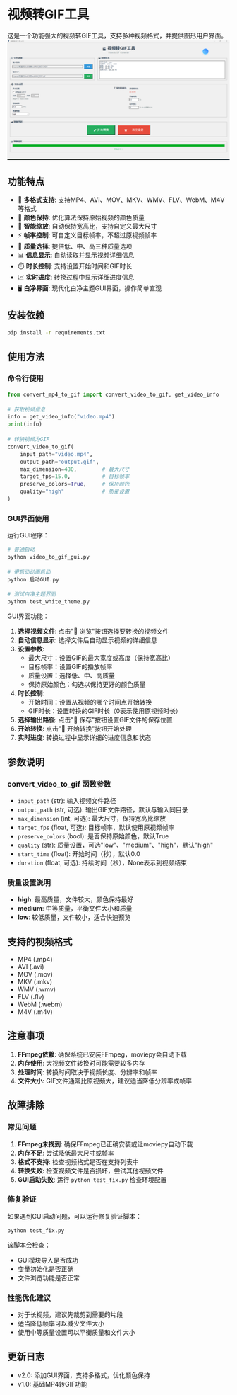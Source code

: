 # 视频转GIF工具

这是一个功能强大的视频转GIF工具，支持多种视频格式，并提供图形用户界面。
![img.png](img.png)

## 功能特点

- 🎥 **多格式支持**: 支持MP4、AVI、MOV、MKV、WMV、FLV、WebM、M4V等格式
- 🎨 **颜色保持**: 优化算法保持原始视频的颜色质量
- 📏 **智能缩放**: 自动保持宽高比，支持自定义最大尺寸
- ⚡ **帧率控制**: 可自定义目标帧率，不超过原视频帧率
- 🎯 **质量选择**: 提供低、中、高三种质量选项
- 📊 **信息显示**: 自动读取并显示视频详细信息
- ⏱️ **时长控制**: 支持设置开始时间和GIF时长
- 📈 **实时进度**: 转换过程中显示详细进度信息
- 🖥️ **白净界面**: 现代化白净主题GUI界面，操作简单直观

## 安装依赖

```bash
pip install -r requirements.txt
```

## 使用方法

### 命令行使用

```python
from convert_mp4_to_gif import convert_video_to_gif, get_video_info

# 获取视频信息
info = get_video_info("video.mp4")
print(info)

# 转换视频为GIF
convert_video_to_gif(
    input_path="video.mp4",
    output_path="output.gif",
    max_dimension=480,        # 最大尺寸
    target_fps=15.0,          # 目标帧率
    preserve_colors=True,     # 保持颜色
    quality="high"            # 质量设置
)
```

### GUI界面使用

运行GUI程序：

```bash
# 普通启动
python video_to_gif_gui.py

# 带启动动画启动
python 启动GUI.py

# 测试白净主题界面
python test_white_theme.py
```

GUI界面功能：
1. **选择视频文件**: 点击"📂 浏览"按钮选择要转换的视频文件
2. **自动信息显示**: 选择文件后自动显示视频的详细信息
3. **设置参数**: 
   - 最大尺寸：设置GIF的最大宽度或高度（保持宽高比）
   - 目标帧率：设置GIF的播放帧率
   - 质量设置：选择低、中、高质量
   - 保持原始颜色：勾选以保持更好的颜色质量
4. **时长控制**:
   - 开始时间：设置从视频的哪个时间点开始转换
   - GIF时长：设置转换的GIF时长（0表示使用原视频时长）
5. **选择输出路径**: 点击"💾 保存"按钮设置GIF文件的保存位置
6. **开始转换**: 点击"🚀 开始转换"按钮开始处理
7. **实时进度**: 转换过程中显示详细的进度信息和状态

## 参数说明

### convert_video_to_gif 函数参数

- `input_path` (str): 输入视频文件路径
- `output_path` (str, 可选): 输出GIF文件路径，默认与输入同目录
- `max_dimension` (int, 可选): 最大尺寸，保持宽高比缩放
- `target_fps` (float, 可选): 目标帧率，默认使用原视频帧率
- `preserve_colors` (bool): 是否保持原始颜色，默认True
- `quality` (str): 质量设置，可选"low"、"medium"、"high"，默认"high"
- `start_time` (float): 开始时间（秒），默认0.0
- `duration` (float, 可选): 持续时间（秒），None表示到视频结束

### 质量设置说明

- **high**: 最高质量，文件较大，颜色保持最好
- **medium**: 中等质量，平衡文件大小和质量
- **low**: 较低质量，文件较小，适合快速预览

## 支持的视频格式

- MP4 (.mp4)
- AVI (.avi)
- MOV (.mov)
- MKV (.mkv)
- WMV (.wmv)
- FLV (.flv)
- WebM (.webm)
- M4V (.m4v)

## 注意事项

1. **FFmpeg依赖**: 确保系统已安装FFmpeg，moviepy会自动下载
2. **内存使用**: 大视频文件转换时可能需要较多内存
3. **处理时间**: 转换时间取决于视频长度、分辨率和帧率
4. **文件大小**: GIF文件通常比原视频大，建议适当降低分辨率或帧率

## 故障排除

### 常见问题

1. **FFmpeg未找到**: 确保FFmpeg已正确安装或让moviepy自动下载
2. **内存不足**: 尝试降低最大尺寸或帧率
3. **格式不支持**: 检查视频格式是否在支持列表中
4. **转换失败**: 检查视频文件是否损坏，尝试其他视频文件
5. **GUI启动失败**: 运行 `python test_fix.py` 检查环境配置

### 修复验证

如果遇到GUI启动问题，可以运行修复验证脚本：

```bash
python test_fix.py
```

该脚本会检查：
- GUI模块导入是否成功
- 变量初始化是否正确
- 文件浏览功能是否正常

### 性能优化建议

- 对于长视频，建议先裁剪到需要的片段
- 适当降低帧率可以减少文件大小
- 使用中等质量设置可以平衡质量和文件大小

## 更新日志

- v2.0: 添加GUI界面，支持多格式，优化颜色保持
- v1.0: 基础MP4转GIF功能